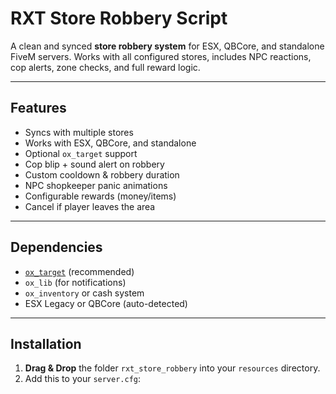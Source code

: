 # RXT Store Robbery Script

A clean and synced **store robbery system** for ESX, QBCore, and standalone FiveM servers. Works with all configured stores, includes NPC reactions, cop alerts, zone checks, and full reward logic.

---

## Features

- Syncs with multiple stores
- Works with ESX, QBCore, and standalone
- Optional `ox_target` support
- Cop blip + sound alert on robbery
- Custom cooldown & robbery duration
- NPC shopkeeper panic animations
- Configurable rewards (money/items)
- Cancel if player leaves the area

---

## Dependencies

- [`ox_target`](https://github.com/overextended/ox_target) (recommended)
- `ox_lib` (for notifications)
- `ox_inventory` or cash system
- ESX Legacy or QBCore (auto-detected)

---

## Installation

1. **Drag & Drop** the folder `rxt_store_robbery` into your `resources` directory.
2. Add this to your `server.cfg`:
